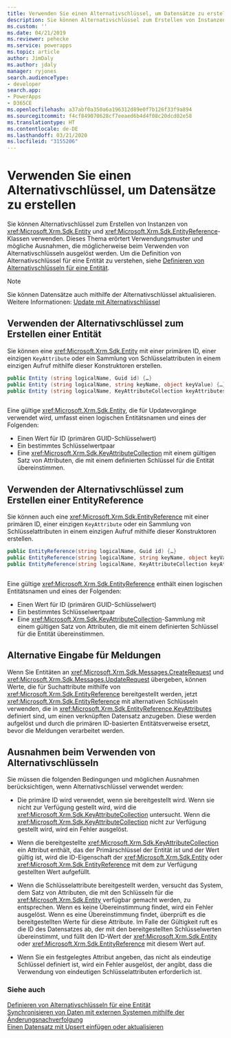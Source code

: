 ```yaml
---
title: Verwenden Sie einen Alternativschlüssel, um Datensätze zu erstellen (Common Data Service) | Microsoft-Dokumentation
description: Sie können Alternativschlüssel zum Erstellen von Instanzen von der Entity- und EntityReference-Klassen verwenden. Dieses Thema erörtert Verwendungsmuster und mögliche Ausnahmen, die möglicherweise beim Verwenden von Alternativschlüsseln ausgelöst werden.
ms.custom: ''
ms.date: 04/21/2019
ms.reviewer: pehecke
ms.service: powerapps
ms.topic: article
author: JimDaly
ms.author: jdaly
manager: ryjones
search.audienceType:
- developer
search.app:
- PowerApps
- D365CE
ms.openlocfilehash: a37abf0a350a6a196312d89e0f7b126f33f9a894
ms.sourcegitcommit: f4cf849070628cf7eeaed6b4d4f08c20dcd02e58
ms.translationtype: HT
ms.contentlocale: de-DE
ms.lasthandoff: 03/21/2020
ms.locfileid: "3155206"
---
```

# <a name="use-an-alternate-key-to-create-a-record"></a>Verwenden Sie einen Alternativschlüssel, um Datensätze zu erstellen

Sie können Alternativschlüssel zum Erstellen von Instanzen von <xref:Microsoft.Xrm.Sdk.Entity> und <xref:Microsoft.Xrm.Sdk.EntityReference>-Klassen verwenden. Dieses Thema erörtert Verwendungsmuster und mögliche Ausnahmen, die möglicherweise beim Verwenden von Alternativschlüsseln ausgelöst werden. Um die Definition von Alternativschlüssel für eine Entität zu verstehen, siehe [Definieren von Alternativschlüsseln für eine Entität](define-alternate-keys-entity.md).  

> [!NOTE]
> Sie können Datensätze auch mithilfe der Alternativschlüssel aktualisieren. Weitere Informationen: [Update mit Alternativschlüssel](org-service/entity-operations-update-delete.md#update-with-alternate-key)
  
<a name="BKMK_entity"></a>

## <a name="using-alternate-keys-to-create-an-entity"></a>Verwenden der Alternativschlüssel zum Erstellen einer Entität

Sie können eine <xref:Microsoft.Xrm.Sdk.Entity> mit einer primären ID, einer einzigen `KeyAttribute` oder ein Sammlung von Schlüsselattributen in einem einzigen Aufruf mithilfe dieser Konstruktoren erstellen.  
  
```csharp  
public Entity (string logicalName, Guid id) {…}    
public Entity (string logicalName, string keyName, object keyValue) {…}  
public Entity (string logicalName, KeyAttributeCollection keyAttributes) {…}  
  
```  
  
 Eine gültige <xref:Microsoft.Xrm.Sdk.Entity>, die für Updatevorgänge verwendet wird, umfasst einen logischen Entitätsnamen und eines der Folgenden:  
  
- Einen Wert für ID (primären GUID-Schlüsselwert)
- Ein bestimmtes Schlüsselwertpaar
- Eine <xref:Microsoft.Xrm.Sdk.KeyAttributeCollection> mit einem gültigen Satz von Attributen, die mit einem definierten Schlüssel für die Entität übereinstimmen.  
  
<a name="BKMK_EntityReference"></a>

## <a name="using-alternate-keys-to-create-an-entityreference"></a>Verwenden der Alternativschlüssel zum Erstellen einer EntityReference

Sie können auch eine <xref:Microsoft.Xrm.Sdk.EntityReference> mit einer primären ID, einer einzigen `KeyAttribute` oder ein Sammlung von Schlüsselattributen in einem einzigen Aufruf mithilfe dieser Konstruktoren erstellen.  
  
```csharp  
public EntityReference(string logicalName, Guid id) {…}    
public EntityReference(string logicalName, string keyName, object keyValue) {…}    
public EntityReference(string logicalName, KeyAttributeCollection keyAttributeCollection) {…}  
  
```  
  
 Eine gültige <xref:Microsoft.Xrm.Sdk.EntityReference> enthält einen logischen Entitätsnamen und eines der Folgenden:  
  
- Einen Wert für ID (primären GUID-Schlüsselwert)  
- Ein bestimmtes Schlüsselwertpaar
- Eine <xref:Microsoft.Xrm.Sdk.KeyAttributeCollection>-Sammlung mit einem gültigen Satz von Attributen, die mit einem definierten Schlüssel für die Entität übereinstimmen.  
  
<a name="BKMK_input"></a> 
  
## <a name="alternative-input-to-messages"></a>Alternative Eingabe für Meldungen

Wenn Sie Entitäten an <xref:Microsoft.Xrm.Sdk.Messages.CreateRequest> und <xref:Microsoft.Xrm.Sdk.Messages.UpdateRequest> übergeben, können Werte, die für Suchattribute mithilfe von <xref:Microsoft.Xrm.Sdk.EntityReference> bereitgestellt werden, jetzt <xref:Microsoft.Xrm.Sdk.EntityReference> mit alternativen Schlüsseln verwenden, die in <xref:Microsoft.Xrm.Sdk.EntityReference.KeyAttributes> definiert sind, um einen verknüpften Datensatz anzugeben.  Diese werden aufgelöst und durch die primären ID-basierten Entitätsverweise ersetzt, bevor die Meldungen verarbeitet werden.  
  
<a name="BKMK_Exceptions"></a>   

## <a name="exceptions-when-using-alternate-keys"></a>Ausnahmen beim Verwenden von Alternativschlüsseln

Sie müssen die folgenden Bedingungen und möglichen Ausnahmen berücksichtigen, wenn Alternativschlüssel verwendet werden:  
  
- Die primäre ID wird verwendet, wenn sie bereitgestellt wird. Wenn sie nicht zur Verfügung gestellt wird, wird die <xref:Microsoft.Xrm.Sdk.KeyAttributeCollection> untersucht.  Wenn die <xref:Microsoft.Xrm.Sdk.KeyAttributeCollection> nicht zur Verfügung gestellt wird, wird ein Fehler ausgelöst.  
  
- Wenn die bereitgestellte <xref:Microsoft.Xrm.Sdk.KeyAttributeCollection> ein Attribut enthält, das der Primärschlüssel der Entität ist und der Wert gültig ist, wird die ID-Eigenschaft der <xref:Microsoft.Xrm.Sdk.Entity> oder <xref:Microsoft.Xrm.Sdk.EntityReference> mit dem zur Verfügung gestellten Wert aufgefüllt.  
  
- Wenn die Schlüsselattribute bereitgestellt werden, versucht das System, dem Satz von Attributen, die mit den Schlüsseln für die <xref:Microsoft.Xrm.Sdk.Entity> verfügbar gemacht werden, zu entsprechen.  Wenn es keine Übereinstimmung findet, wird ein Fehler ausgelöst.  Wenn es eine Übereinstimmung findet, überprüft es die bereitgestellten Werte für diese Attribute. Im Falle der Gültigkeit ruft es die ID des Datensatzes ab, der mit den bereitgestellten Schlüsselwerten übereinstimmt, und füllt den ID-Wert der <xref:Microsoft.Xrm.Sdk.Entity> oder <xref:Microsoft.Xrm.Sdk.EntityReference> mit diesem Wert auf.  
  
- Wenn Sie ein festgelegtes Attribut angeben, das nicht als eindeutige Schlüssel definiert ist, wird ein Fehler ausgelöst, der angibt, dass die Verwendung von eindeutigen Schlüsselattributen erforderlich ist.  
  
### <a name="see-also"></a>Siehe auch

[Definieren von Alternativschlüsseln für eine Entität](define-alternate-keys-entity.md)   
[Synchronisieren von Daten mit externen Systemen mithilfe der Änderungsnachverfolgung](use-change-tracking-synchronize-data-external-systems.md)   
[Einen Datensatz mit Upsert einfügen oder aktualisieren](use-upsert-insert-update-record.md)
